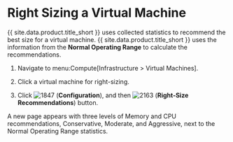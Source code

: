# Right Sizing a Virtual Machine

{{ site.data.product.title_short }} uses collected statistics to recommend the best size for
a virtual machine. {{ site.data.product.title_short }} uses the information from the
**Normal Operating Range** to calculate the recommendations.

1.  Navigate to menu:Compute\[Infrastructure \> Virtual Machines\].

2.  Click a virtual machine for right-sizing.

3.  Click ![1847](../images/1847.png) (**Configuration**), and then
    ![2163](../images/2163.png) (**Right-Size Recommendations**) button.

A new page appears with three levels of Memory and CPU recommendations,
Conservative, Moderate, and Aggressive, next to the Normal Operating
Range statistics.
